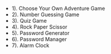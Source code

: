 * 1). Choose Your Own Adventure Game
* 2). Number Guessing Game
* 3). Quiz Game
* 4). Rock Paper Scissor
* 5). Password Generator
* 6). Password Manager
* 7). Alarm Clock
